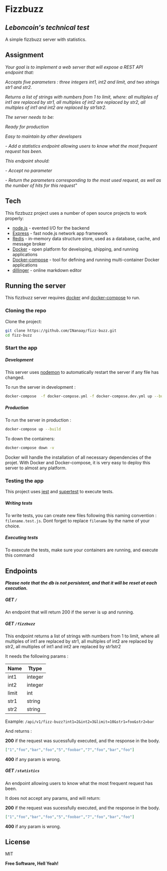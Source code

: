 # Fizzbuzz
## _Leboncoin's technical test_

A simple fizzbuzz server with statistics.

<!-- START doctoc -->
<!-- END doctoc -->
## Assignment
_Your goal is to implement a web server that will expose a REST API endpoint that:_

_Accepts five parameters : three integers int1, int2 and limit, and two strings str1 and str2._

_Returns a list of strings with numbers from 1 to limit, where: all multiples of int1 are replaced by str1, all multiples of int2 are replaced by str2, all multiples of int1 and int2 are replaced by str1str2._

_The server needs to be:_

_Ready for production_

_Easy to maintain by other developers_

_- Add a statistics endpoint allowing users to know what the most frequent request has been._

_This endpoint should:_

_- Accept no parameter_

_- Return the parameters corresponding to the most used request, as well as the number of hits for this request"_


## Tech

This fizzbuzz project uses a number of open source projects to work properly:

- [node.js] - evented I/O for the backend
- [Express] - fast node.js network app framework
- [Redis] -  in-memory data structure store, used as a database, cache, and message broker
- [Docker] -  open platform for developing, shipping, and running applications
- [Docker-compose] -  tool for defining and running multi-container Docker applications
- [dillinger] - online markdown editor

## Running the server

This fizzbuzz server requires [docker] and [docker-compose] to run.

### Cloning the repo
Clone the project:

```bash
git clone https://github.com/INanaay/fizz-buzz.git
cd fizz-buzz
```

### Start the app

##### Development

This server uses [nodemon] to automatically restart the server if any file has changed.

To run the server in development :


```sh
docker-compose  -f docker-compose.yml -f docker-compose.dev.yml up --build
```
##### Production

To run the server in production :
```sh
docker-compose up --build
```

To down the containers:
```sh
docker-compose down -v 
```


Docker will handle the installation of all necessary dependencies of the projet.
With Docker and Docker-compose, it is very easy to deploy this server to almost any platform.

### Testing the app

This project uses [jest] and [supertest] to execute tests.

##### Writing tests

To write tests, you can create new files following this naming convention : `filename.test.js`.
Dont forget to replace `filename` by the name of your choice.

##### Executing tests

To exexcute the tests, make sure your containers are running, and execute this command 

## Endpoints

_**Please note that the db is not persistent, and that it will be reset at each execution.**_
##### GET `/`

An endpoint that will return 200 if the server is up and running.

##### GET `/fizzbuzz`


This endpoint returns a list of strings with numbers from 1 to limit, where all multiples of int1 are replaced by str1, all multiples of int2 are replaced by str2, all multiples of int1 and int2 are replaced by str1str2

It needs the following params : 

| Name      |Ttype |
| ----------- | ----------- |
| int1      | integer      |
| int2   | integer       |
| limit   | int        |
| str1   | string        |
| str2   | string        |

Example:
`/api/v1/fizz-buzz?int1=2&int2=3&limit=10&str1=foo&str2=bar`


And returns :

**200** if the request was sucessfully executed, and the response in the body. 

```json
["1","foo","bar","foo","5","foobar","7","foo","bar","foo"]
```

**400** if any param is wrong. 

##### GET `/statistics`

An endpoint allowing users to know what the most frequent request has been.

It does not accept any params, and will return:

**200** if the request was sucessfully executed, and the response in the body. 

```json
["1","foo","bar","foo","5","foobar","7","foo","bar","foo"]
```

**400** if any param is wrong. 



## License

MIT

**Free Software, Hell Yeah!**

[//]: # (These are reference links used in the body of this note and get stripped out when the markdown processor does its job. There is no need to format nicely because it shouldn't be seen. Thanks SO - http://stackoverflow.com/questions/4823468/store-comments-in-markdown-syntax)

   [node.js]: <http://nodejs.org>
   [express]: <http://expressjs.com>
   [redis]: <https://redis.io/>
   [docker]: <https://www.docker.com/>
   [docker-compose]: <https://www.docker.com/>
 [dillinger]: <https://dillinger.io/>
  [nodemon]: <https://www.npmjs.com/package/nodemon/>
   [jest]: <https://jestjs.io/>
   [supertest]: <https://www.npmjs.com/package/supertest>

   [PlDb]: <https://github.com/joemccann/dillinger/tree/master/plugins/dropbox/README.md>
   [PlGh]: <https://github.com/joemccann/dillinger/tree/master/plugins/github/README.md>
   [PlGd]: <https://github.com/joemccann/dillinger/tree/master/plugins/googledrive/README.md>
   [PlOd]: <https://github.com/joemccann/dillinger/tree/master/plugins/onedrive/README.md>
   [PlMe]: <https://github.com/joemccann/dillinger/tree/master/plugins/medium/README.md>
   [PlGa]: <https://github.com/RahulHP/dillinger/blob/master/plugins/googleanalytics/README.md>